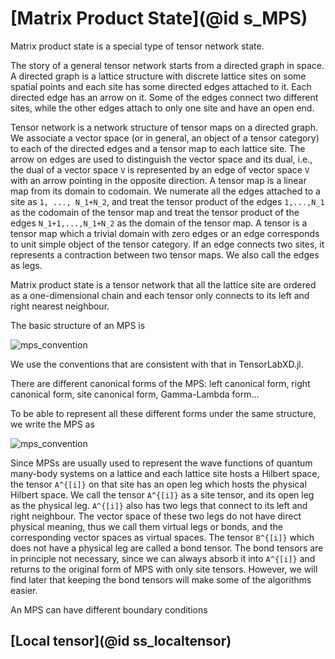 # [Matrix Product State](@id s_MPS)

Matrix product state is a special type of tensor network state.

The story of a general tensor network starts from a directed graph in space. A directed
graph is a lattice structure with discrete lattice sites on some spatial points and each
site has some directed edges attached to it. Each directed edge has an arrow on it. Some of
the edges connect two different sites, while the other edges attach to only one site and
have an open end.

Tensor network is a network structure of tensor maps on a directed graph. We associate a
vector space (or in general, an object of a tensor category) to each of the directed edges
and a tensor map to each lattice site. The arrow on edges are used to distinguish the vector
space and its dual, i.e., the dual of a vector space ``V`` is represented by an edge of
vector space ``V`` with an arrow pointing in the opposite direction. A tensor map is a
linear map from its domain to codomain. We numerate all the edges attached to a site as
``1, ..., N_1+N_2``, and treat the tensor product of the edges ``1,...,N_1`` as the codomain
of the tensor map and treat the tensor product of the edges ``N_1+1,...,N_1+N_2`` as the
domain of the tensor map. A tensor is a tensor map which a trivial domain with zero edges or
an edge corresponds to unit simple object of the tensor category. If an edge connects
two sites, it represents a contraction between two tensor maps. We also call the edges as
legs.

Matrix product state is a tensor network that all the lattice site are ordered as a
one-dimensional chain and each tensor only connects to its left and right nearest
neighbour.

The basic structure of an MPS is

![mps_convention](figures/mps_convention.svg)

We use the conventions that are consistent with that in TensorLabXD.jl.

There are different canonical forms of the MPS: left canonical form, right canonical form,
site canonical form, Gamma-Lambda form...

To be able to represent all these different forms under the same structure, we write the
MPS as

![mps_convention](figures/mps_ABconvention.svg)

Since MPSs are usually used to represent the wave functions of quantum many-body systems on
a lattice and each lattice site hosts a Hilbert space, the tensor ``A^{[i]}`` on that site
has an open leg which hosts the physical Hilbert space. We call the tensor ``A^{[i]}`` as
a site tensor, and its open leg as the physical leg. ``A^{[i]}`` also has two legs that
connect to its left and right neighbour. The vector space of these two legs do not have
direct physical meaning, thus we call them virtual legs or bonds, and the corresponding
vector spaces as virtual spaces. The tensor ``B^{[i]}`` which does not have a physical leg
are called a bond tensor. The bond tensors are in principle not necessary, since we can
always absorb it into ``A^{[i]}`` and returns to the original form of MPS with only site
tensors. However, we will find later that keeping the bond tensors will make some of the
algorithms easier.

An MPS can have different boundary conditions


## [Local tensor](@id ss_localtensor)
